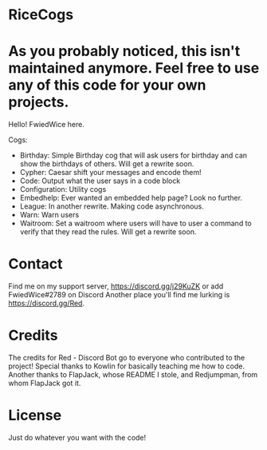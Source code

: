# RiceCogs

# As you probably noticed, this isn't maintained anymore. Feel free to use any of this code for your own projects.

Hello! FwiedWice here.

Cogs:
- Birthday: Simple Birthday cog that will ask users for birthday and can show the birthdays of others. Will get a rewrite soon.
- Cypher: Caesar shift your messages and encode them!
- Code: Output what the user says in a code block
- Configuration: Utility cogs
- Embedhelp: Ever wanted an embedded help page? Look no further.
- League: In another rewrite. Making code asynchronous.
- Warn: Warn users  
- Waitroom: Set a waitroom where users will have to user a command to verify that they read the rules. Will get a rewrite soon.


# Contact
Find me on my support server, https://discord.gg/j29KuZK or add FwiedWice#2789 on Discord
Another place you'll find me lurking is https://discord.gg/Red.

# Credits
The credits for Red - Discord Bot go to everyone who contributed to the project! 
Special thanks to Kowlin for basically teaching me how to code. 
Another thanks to FlapJack, whose README I stole, and Redjumpman, from whom FlapJack got it.

# License
Just do whatever you want with the code!
